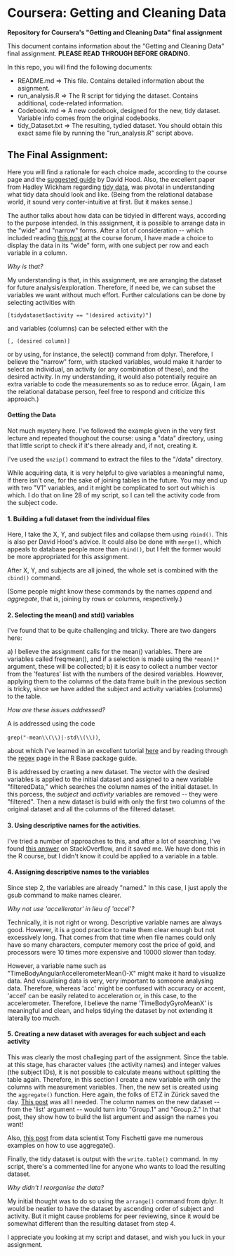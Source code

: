 # Coursera: Getting and Cleaning Data

**Repository for Coursera's "Getting and Cleaning Data" final assignment**

This document contains information about the "Getting and Cleaning Data" final assignment. **PLEASE READ THROUGH BEFORE GRADING.**

In this repo, you will find the following documents:

* README.md => This file. Contains detailed information about the asignment. 
* run_analysis.R => The R script for tidying the dataset. Contains additional, code-related information.
* Codebook.md => A new codebook, designed for the new, tidy dataset. Variable info comes from the original codebooks.
* tidy_Dataset.txt => The resulting, tydied dataset. You should obtain this exact same file by running the "run_analysis.R" script above.

## The Final Assignment:

Here you will find a rationale for each choice made, according to the course page and the [suggested guide](https://thoughtfulbloke.wordpress.com/2015/09/09/getting-and-cleaning-the-assignment/) by David Hood. Also, the excellent paper from Hadley Wickham regarding [tidy data](https://www.jstatsoft.org/article/view/v059i10), was pivotal in understanding what tidy data should look and like. (Being from the relational database world, it sound very conter-intuitive at first. But it makes sense.)

The author talks about how data can be tidyied in different ways, according to the purpose intended. In this assignment, it is possible to arrange data in the "wide" and "narrow" forms. After a lot of consideration -- which included reading [this post](https://www.coursera.org/learn/data-cleaning/discussions/forums/h8cjA78DEeWtFA5RrsHG3Q/threads/-Cjtsip5Eea0DRLrrvCCTQ) at the course forum, I have made a choice to display the data in its "wide" form, with one subject per row and each variable in a column.

*Why is that?*

My understanding is that, in this assignment, we are arranging the dataset for future analysis/exploration. Therefore, if need be, we can subset the variables we want without much effort. Further calculations can be done by selecting activities with 

`[tidydataset$activity == "(desired activity)"]`

and variables (columns) can be selected either with the 

`[, (desired column)]` 

or by using, for instance, the select() command from dplyr. Therefore, I believe the "narrow" form, with stacked variables, would make it harder to select an individual, an activity (or any combination of these), and the desired activity. In my understanding, it would also potentially require an extra variable to code the measurements so as to reduce error. (Again, I am the relational database person, feel free to respond and criticize this approach.)

#### Getting the Data

Not much mystery here. I've followed the example given in the very first lecture and repeated thoughout the course: using a "data" directory, using that little script to check if it's there already and, if not, creating it. 

I've used the `unzip()` command to extract the files to the "/data" directory.

While acquiring data, it is very helpful to give variables a meaningful name, if there isn't one, for the sake of joining tables in the future. You may end up with two "V1" variables, and it might be complicated to sort out which is which. I do that on line 28 of my script, so I can tell the activity code from the subject code. 

#### 1. Building a full dataset from the individual files

Here, I take the X, Y, and subject files and collapse them using `rbind()`. This is also per David Hood's advice. It could also be done with `merge()`, which appeals to database people more than `rbind()`, but I felt the former would be more appropriated for this assignment.

After X, Y, and subjects are all joined, the whole set is combined with the `cbind()` command. 

(Some people might know these commands by the names *append* and *aggregate*, that is, joining by rows or columns, respectively.)

#### 2. Selecting the mean() and std() variables

I've found that to be quite challenging and tricky. There are two dangers here:

a) I believe the assignment calls for the mean() variables. There are variables called freqmean(), and if a selection is made using the `*mean()*` argument, these will be collected;
b) it is easy to collect a number vector from the 'features' list with the numbers of the desired variables. However, applying them to the columns of the data frame built in the previous section is tricky, since we have added the subject and activity variables (columns) to the table. 

*How are these issues addressed?*

A is addressed using the code

`grep("-mean\\(\\)|-std\\(\\))`, 

about which I've learned in an excellent tutorial [here](https://stat.ethz.ch/R-manual/R-devel/library/base/html/grep.html) and by reading through the [regex](https://stat.ethz.ch/R-manual/R-devel/library/base/html/regex.html) page in the R Base package guide.

B is addressed by craeting a new dataset. The vector with the desired variables is applied to the initial dataset and assigned to a new variable "filteredData," which searches the column names of the initial dataset. In this porcess, the *subject* and *activity* variables are removed -- they were "filtered". Then a new dataset is build with only the first two columns of the original dataset and all the columns of the filtered dataset.

#### 3. Using descriptive names for the activities.

I've tried a number of approaches to this, and after a lot of searching, I've found [this answer](http://stackoverflow.com/questions/11817371/replace-numbers-in-data-frame-column-in-r) on StackOverflow, and it saved me. We have done this in the R course, but I didn't know it could be applied to a variable in a table. 

#### 4. Assigning descriptive names to the variables

Since step 2, the variables are already "named." In this case, I just apply the gsub command to make names clearer.

*Why not use 'accellerator' in lieu of 'accel'?*

Technically, it is not right or wrong. Descriptive variable names are always good. However, it is a good practice to make them clear enough but not excessively long. That comes from that time when file names could only have so many characters, computer memory cost the price of gold, and processors were 10 times more expensive and 10000 slower than today.

However, a variable name such as "TimeBodyAngularAccellerometerMean()-X" might make it hard to visualize data. And visualising data is very, very important to someone analysing data. Therefore, whereas 'acc' might be confused with accuracy or accent, 'accel' can be easily related to acceleration or, in this case, to the accelerometer. Therefore, I believe the name 'TimeBodyGyroMeanX' is meaningful and clean, and helps tidying the dataset by not extending it laterally too much.

#### 5. Creating a new dataset with averages for each subject and each activity

This was clearly the most challeging part of the assignment. Since the table. at this stage, has character values (the activity names) and integer values (the subject IDs), it is not possible to calculate means without splitting the table again. Therefore, in this section I create a new variable with only the columns with measurement variables. Then, the new set is created using the `aggregate()` function. Here again, the folks of ETZ in Zürick saved the day. [This post](https://stat.ethz.ch/pipermail/r-help/2010-February/227899.html) was all I needed. The column names on the new dataset -- from the 'list' argument -- would turn into "Group.1" and "Group.2." In that post, they show how to build the list argument and assign the names you want!

Also, [this post](http://www.onthelambda.com/2014/02/10/how-dplyr-replaced-my-most-common-r-idioms/) from data scientist Tony Fischetti gave me numerous examples on how to use aggregate(). 

Finally, the tidy dataset is output with the `write.table()` command. In my script, there's a commented line for anyone who wants to load the resulting dataset.

*Why didn't I reorganise the data?*

My initial thought was to do so using the `arrange()` command from dplyr. It would be neatier to have the dataset by ascending order of subject and activity. But it might cause problems for peer reviewing, since it would be somewhat different than the resulting dataset from step 4. 

I appreciate you looking at my script and dataset, and wish you luck in your assignment.
